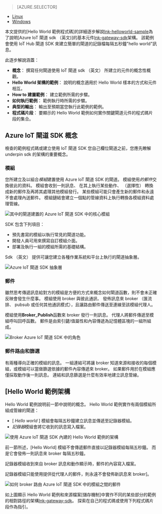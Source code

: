 > [AZURE.SELECTOR]
- [Linux](../articles/iot-hub/iot-hub-linux-gateway-sdk-get-started.md)
- [Windows](../articles/iot-hub/iot-hub-windows-gateway-sdk-get-started.md)

本文提供的[Hello World 範例程式碼]的詳細逐步解說[lnk-helloworld-sample]為了說明[Azure IoT 閘道 sdk （英文)]的基本元件[lnk-gateway-sdk]架構。 該範例會使用 IoT Hub 閘道 SDK 來建立簡單的閘道的記錄檔每隔五秒鐘"hello world"訊息。

此逐步解說涵蓋：

- **概念**： 撰寫任何閘道使用 IoT 閘道 sdk （英文） 所建立的元件的概念性概觀。  
- **Hello World 架構的範例**： 說明的概念適用於 Hello World 樣本的方式和元件相互。
- **How to 建置範例**： 建立範例所需的步驟。
- **如何執行範例**： 範例執行時所需的步驟。 
- **典型的輸出**： 輸出至預期當您執行此範例的範例。
- **程式碼片段**： 要顯示的 Hello World 範例如何實作關鍵閘道元件的程式碼片段的集合。

## <a name="azure-iot-gateway-sdk-concepts"></a>Azure IoT 閘道 SDK 概念

檢查的範例程式碼或建立使用 IoT 閘道 SDK 您自己欄位閘道之前，您應先瞭解 underpin sdk 的架構的重要概念。

### <a name="modules"></a>模組

您所建立及以組合*模組*建置使用 Azure IoT 閘道 SDK 的閘道。 模組使用*的郵件*交換彼此的資料。 模組會收到一則訊息、 在其上執行某些動作、 （選擇性） 轉換成新的郵件及再將其處理其他模組發行。 某些模組可能只會產生新的郵件和永遠不會處理內送郵件。 模組鏈結會建立一個點的管線資料上執行轉換各模組資料處理管線。

![其中的閘道建置的 Azure IoT 閘道 SDK 中的核心模組][1]
 
SDK 包含下列項目：

- 預先書寫的模組以執行常見的閘道功能。
- 開發人員可用來撰寫自訂模組介面。
- 部署及執行一組的模組所需的基礎結構。

Sdk （英文） 提供可讓您建立各種作業系統和平台上執行的閘道抽象層。

![Azure IoT 閘道 SDK 抽象層][2]

### <a name="messages"></a>郵件

雖然思考傳遞訊息給對方的模組是方便的方式來概念如何閘道函數，則不會未正確反映會發生什麼事。 模組使用 broker 與彼此通訊、 發佈訊息來 broker （匯流排、 pubsub 或任何其他通訊模式），且讓路由郵件傳送至連線至該模組代理人。

模組使用**Broker_Publish**函數來 broker 發行一則訊息。 代理人將郵件傳遞至模組呼叫回呼函數。 郵件是由索引鍵/值屬性和內容傳遞為記憶體區塊的一組所組成。

![Broker Azure IoT 閘道 SDK 中的角色][3]

### <a name="message-routing-and-filtering"></a>郵件路由和篩選

有兩種導向正確的模組的訊息。 一組連結可將讓 broker 知道來源和接收的每個模組，或模組可以當做篩選依據的郵件內容傳遞來 broker。 如果郵件用於在模組應僅採取動作後一則訊息。 連結和訊息篩選是什麼有效率地建立訊息管線。

## <a name="hello-world-sample-architecture"></a>[Hello World 範例架構

Hello World 範例說明前一節中說明的概念。 Hello World 範例實作有兩個模組所組成管線的閘道：

-   [ *Hello world* ] 模組會每隔五秒鐘建立訊息並傳遞至記錄器模組。
-   *記錄器*模組會將它收到的訊息寫入檔案。

![使用 Azure IoT 閘道 SDK 內建的 Hello World 範例的架構][4]

前一節所述，[Hello World] 模組不會傳遞郵件直接以記錄器模組每隔五秒鐘。 而是它會發佈一則訊息來 broker 每隔五秒鐘。

記錄器模組收到來自 broker 訊息和動作顯示時，郵件的內容寫入檔案。

記錄器模組只能使用提供從代理人的郵件，則永遠不會發佈新訊息來 broker]。

![如何 broker 路由 Azure IoT 閘道 SDK 中的模組之間的郵件][5]

如上圖顯示 Hello World 範例和來源檔案[儲存機制]中實作不同的某些部分的範例的相對路徑的架構[lnk-gateway-sdk]。 探索在自己的程式碼或使用下列程式碼片段作為指引。

<!-- Images -->
[1]: media/iot-hub-gateway-sdk-getstarted-selector/modules.png
[2]: media/iot-hub-gateway-sdk-getstarted-selector/modules_2.png
[3]: media/iot-hub-gateway-sdk-getstarted-selector/messages_1.png
[4]: media/iot-hub-gateway-sdk-getstarted-selector/high_level_architecture.png
[5]: media/iot-hub-gateway-sdk-getstarted-selector/detailed_architecture.png

<!-- Links -->
[lnk-helloworld-sample]: https://github.com/Azure/azure-iot-gateway-sdk/tree/master/samples/hello_world
[lnk-gateway-sdk]: https://github.com/Azure/azure-iot-gateway-sdk